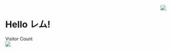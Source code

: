 <a href="https://taylortaurus.top/">
<img align="right" src="https://github-readme-stats.vercel.app/api?username=taylortaurus&show_icons=true&icon_color=CE1D2D&text_color=718096&bg_color=ffffff&hide_title=true" />
</a>

# Hello レム!

<p align="left"> 
  Visitor Count<br>
  <img src="https://profile-counter.glitch.me/taylortaurus/count.svg" />
</p>
